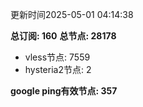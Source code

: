 更新时间2025-05-01 04:14:38

**总订阅: 160**
**总节点: 28178**
- vless节点: 7559
- hysteria2节点: 2

**google ping有效节点: 357**

